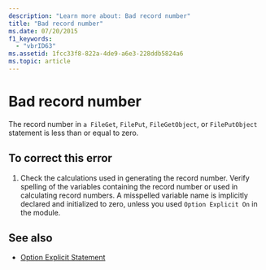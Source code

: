 ```yaml
---
description: "Learn more about: Bad record number"
title: "Bad record number"
ms.date: 07/20/2015
f1_keywords: 
  - "vbrID63"
ms.assetid: 1fcc33f8-822a-4de9-a6e3-228ddb5824a6
ms.topic: article
---
```

# Bad record number

The record number in `a FileGet`, `FilePut`, `FileGetObject`, or `FilePutObject` statement is less than or equal to zero.  
  
## To correct this error  
  
1. Check the calculations used in generating the record number. Verify spelling of the variables containing the record number or used in calculating record numbers. A misspelled variable name is implicitly declared and initialized to zero, unless you used `Option Explicit On` in the module.  
  
## See also

- [Option Explicit Statement](../language-reference/statements/option-explicit-statement.md)
